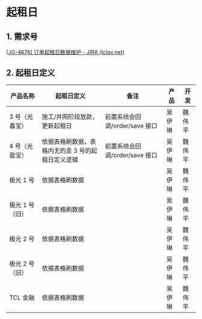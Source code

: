 # 起租日





## 1. 需求号

[[JG-4676\] 订单起租日数据维护 - JIRA (tclpv.net)](https://jira.tclpv.net/browse/JG-4676)



## 2. 起租日定义

| 产品名称        | 起租日定义                                        | 备注                           | 产品   | 开发   |
| --------------- | ------------------------------------------------- | ------------------------------ | ------ | ------ |
| 3 号（光鑫宝）  | 施工/并网阶段放款，更新起租日                     | 前置系统会回调/order/save 接口 | 吴伊琳 | 魏伟平 |
| 4 号（光盈宝）  | 依据表格刷数据，表格内无的走 3 号的起租日定义逻辑 | 前置系统会回调/order/save 接口 | 吴伊琳 | 魏伟平 |
| 极光 1 号       | 依据表格刷数据                                    |                                | 吴伊琳 | 魏伟平 |
| 极光 1 号（旧） | 依据表格刷数据                                    |                                | 吴伊琳 | 魏伟平 |
| 极光 2 号       | 依据表格刷数据                                    |                                | 吴伊琳 | 魏伟平 |
| 极光 2 号（旧） | 依据表格刷数据                                    |                                | 吴伊琳 | 魏伟平 |
| TCL 金融        | 依据表格刷数据                                    |                                | 吴伊琳 | 魏伟平 |


























